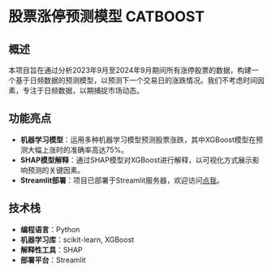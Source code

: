 
# 股票涨停预测模型 CATBOOST

## 概述
本项目旨在通过分析2023年9月至2024年9月期间所有涨停股票的数据，构建一个基于日频数据的预测模型，以预测下一个交易日的涨跌情况。我们不考虑时间因素，专注于日频数据，以期捕捉市场动态。

## 功能亮点
- **机器学习模型**：运用多种机器学习模型预测股票涨跌，其中XGBoost模型在预测大幅上涨时的准确率高达75%。
- **SHAP模型解释**：通过SHAP模型对XGBoost进行解释，以可视化方式展示影响预测的关键因素。
- **Streamlit部署**：项目已部署于Streamlit服务器，欢迎访问[点我](https://xgboost-leixydyapprszn7cwnmxhdb.streamlit.app/)。

## 技术栈
- **编程语言**：Python
- **机器学习库**：scikit-learn, XGBoost
- **解释性工具**：SHAP
- **部署平台**：Streamlit

